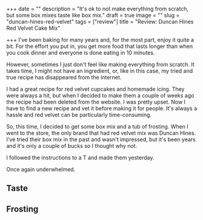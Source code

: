 +++
date = ""
description = "It's ok to not make everything from scratch, but some box mixes taste like box mix."
draft = true
image = ""
slug = "duncan-hines-red-velvet"
tags = ["review"]
title = "Review: Duncan Hines Red Velvet Cake Mix"

+++
I've been baking for many years and, for the most part, enjoy it quite a bit. For the effort you put in, you get more food that lasts longer than when you cook dinner and everyone is done eating in 10 minutes.

However, sometimes I just don't feel like making everything from scratch. It takes time, I might not have an ingredient, or, like in this case, my tried and true recipe has disappeared from the internet.

I had a great recipe for red velvet cupcakes and homemade icing. They were always a hit, but when I decided to make them a couple of weeks ago the recipe had been deleted from the website. I was pretty upset. Now I have to find a new recipe and vet it before making it for people. It's always a hassle and red velvet can be particularly time-consuming.

So, this time, I decided to get some box mix and a tub of frosting. When I went to the store, the only brand that had red velvet mix was Duncan Hines. I've tried their box mix in the past and wasn't impressed, but it's been years and it's only a couple of bucks so I thought why not.

I followed the instructions to a T and made them yesterday. 

Once again underwhelmed.

## Taste

## Frosting